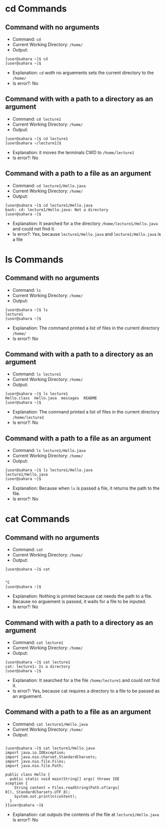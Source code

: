 # cd Commands
## Command with no arguments
* Command: `cd`
* Current Working Directory: `/home/`
* Output:
```
[user@sahara ~]$ cd
[user@sahara ~]$ 
```
* Explanation: `cd` woth no arguements sets the current directory to the `/home/`
* Is error?: No
## Command with with a path to a directory as an argument
* Command: `cd lecture1`
* Current Working Directory: `/home/`
* Output: 
```
[user@sahara ~]$ cd lecture1
[user@sahara ~/lecture1]$ 
```
* Explanation: it moves the terminals CWD to `/home/lecture1`
* Is error?: No
## Command with a path to a file as an argument
* Command: `cd lecture1/Hello.java`
* Current Working Directory: `/home/`
* Output: 
```
[user@sahara ~]$ cd lecture1/Hello.java
bash: cd: lecture1/Hello.java: Not a directory
[user@sahara ~]$ 
```
* Explanation: It searched for a the directory `/home/lecture1/Hello.java` and could not find it.
* Is error?: Yes, because `lecture1/Hello.java` and `lecture1/Hello.java` is a file
# ls Commands
## Command with no arguments
* Command: `ls`
* Current Working Directory: `/home/`
* Output: 
```
[user@sahara ~]$ ls
lecture1
[user@sahara ~]$ 
```
* Explanation: The command printed a list of files in the current directory `/home/`
* Is error?: No
## Command with with a path to a directory as an argument
* Command: `ls lecture1`
* Current Working Directory: `/home/`
* Output: 
```
[user@sahara ~]$ ls lecture1
Hello.class  Hello.java  messages  README
[user@sahara ~]$ 
```
* Explanation: The command printed a list of files in the current directory `/home/lecture1`
* Is error?: No
## Command with a path to a file as an argument
* Command: `ls lecture1/Hello.java`
* Current Working Directory: `/home/`
* Output: 
```
[user@sahara ~]$ ls lecture1/Hello.java
lecture1/Hello.java
[user@sahara ~]$ 
```
* Explanation: Because when `ls` is passed a file, it returns the path to the file.
* Is error?: No
# cat Commands
## Command with no arguments
* Command: `cat`
* Current Working Directory: `/home/`
* Output: 
```
[user@sahara ~]$ cat


^C
[user@sahara ~]$

```
* Explanation: Nothing is printed because cat needs the path to a file. Because no arguement is passed, it waits for a file to be inputed.
* Is error?: No
## Command with with a path to a directory as an argument
* Command: `cat lecture1`
* Current Working Directory: `/home/`
* Output: 
```
[user@sahara ~]$ cat lecture1
cat: lecture1: Is a directory
[user@sahara ~]$ 
```
* Explanation: It searched for a the file `/home/lecture1` and could not find it.
* Is error?: Yes, because cat requires a directory to a file to be passed as an arguement.
## Command with a path to a file as an argument
* Command: `cat lecture1/Hello.java`
* Current Working Directory: `/home/`
* Output: 
```

[user@sahara ~]$ cat lecture1/Hello.java
import java.io.IOException;
import java.nio.charset.StandardCharsets;
import java.nio.file.Files;
import java.nio.file.Path;

public class Hello {
  public static void main(String[] args) throws IOE
xception {
    String content = Files.readString(Path.of(args[
0]), StandardCharsets.UTF_8);    
    System.out.println(content);
  }
}[user@sahara ~]$

```
* Explanation: cat outputs the contents of the file at `lecture1/Hello.java`
Is error?: No
